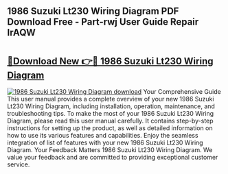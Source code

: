 ## 1986 Suzuki Lt230 Wiring Diagram PDF Download Free - Part-rwj User Guide Repair IrAQW

# <h2><a href="http://dfmot2a.blite.top/?on=1986+Suzuki+Lt230+Wiring+Diagram">🔗Download New 👉🔴 1986 Suzuki Lt230 Wiring Diagram</a></h2>

[![1986 Suzuki Lt230 Wiring Diagram download](https://i.imgur.com/lujVjoI.png)](http://dfmot2a.blite.top/?on=1986+Suzuki+Lt230+Wiring+Diagram)
Your Comprehensive Guide This user manual provides a complete overview of your new 1986 Suzuki Lt230 Wiring Diagram, including installation, operation, maintenance, and troubleshooting tips. To make the most of your 1986 Suzuki Lt230 Wiring Diagram, please read this user manual carefully. It contains step-by-step instructions for setting up the product, as well as detailed information on how to use its various features and capabilities. Enjoy the seamless integration of list of features with your new 1986 Suzuki Lt230 Wiring Diagram. Your Feedback Matters 1986 Suzuki Lt230 Wiring Diagram. We value your feedback and are committed to providing exceptional customer service.

